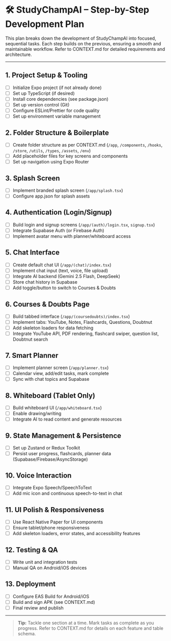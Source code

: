 # 🛠️ StudyChampAI – Step-by-Step Development Plan

This plan breaks down the development of StudyChampAI into focused, sequential tasks. Each step builds on the previous, ensuring a smooth and maintainable workflow. Refer to CONTEXT.md for detailed requirements and architecture.

---

## 1. Project Setup & Tooling
- [ ] Initialize Expo project (if not already done)
- [ ] Set up TypeScript (if desired)
- [ ] Install core dependencies (see package.json)
- [ ] Set up version control (Git)
- [ ] Configure ESLint/Prettier for code quality
- [ ] Set up environment variable management

## 2. Folder Structure & Boilerplate
- [ ] Create folder structure as per CONTEXT.md (`/app`, `/components`, `/hooks`, `/store`, `/utils`, `/types`, `/assets`, `/env`)
- [ ] Add placeholder files for key screens and components
- [ ] Set up navigation using Expo Router

## 3. Splash Screen
- [ ] Implement branded splash screen (`/app/splash.tsx`)
- [ ] Configure app.json for splash assets

## 4. Authentication (Login/Signup)
- [ ] Build login and signup screens (`/app/(auth)/login.tsx`, `signup.tsx`)
- [ ] Integrate Supabase Auth (or Firebase Auth)
- [ ] Implement avatar menu with planner/whiteboard access

## 5. Chat Interface
- [ ] Create default chat UI (`/app/(chat)/index.tsx`)
- [ ] Implement chat input (text, voice, file upload)
- [ ] Integrate AI backend (Gemini 2.5 Flash, DeepSeek)
- [ ] Store chat history in Supabase
- [ ] Add toggle/button to switch to Courses & Doubts

## 6. Courses & Doubts Page
- [ ] Build tabbed interface (`/app/(coursedoubts)/index.tsx`)
- [ ] Implement tabs: YouTube, Notes, Flashcards, Questions, Doubtnut
- [ ] Add skeleton loaders for data fetching
- [ ] Integrate YouTube API, PDF rendering, flashcard swiper, question list, Doubtnut search

## 7. Smart Planner
- [ ] Implement planner screen (`/app/planner.tsx`)
- [ ] Calendar view, add/edit tasks, mark complete
- [ ] Sync with chat topics and Supabase

## 8. Whiteboard (Tablet Only)
- [ ] Build whiteboard UI (`/app/whiteboard.tsx`)
- [ ] Enable drawing/writing
- [ ] Integrate AI to read content and generate resources

## 9. State Management & Persistence
- [ ] Set up Zustand or Redux Toolkit
- [ ] Persist user progress, flashcards, planner data (Supabase/Firebase/AsyncStorage)

## 10. Voice Interaction
- [ ] Integrate Expo Speech/SpeechToText
- [ ] Add mic icon and continuous speech-to-text in chat

## 11. UI Polish & Responsiveness
- [ ] Use React Native Paper for UI components
- [ ] Ensure tablet/phone responsiveness
- [ ] Add skeleton loaders, error states, and accessibility features

## 12. Testing & QA
- [ ] Write unit and integration tests
- [ ] Manual QA on Android/iOS devices

## 13. Deployment
- [ ] Configure EAS Build for Android/iOS
- [ ] Build and sign APK (see CONTEXT.md)
- [ ] Final review and publish

---

> **Tip:** Tackle one section at a time. Mark tasks as complete as you progress. Refer to CONTEXT.md for details on each feature and table schema. 
